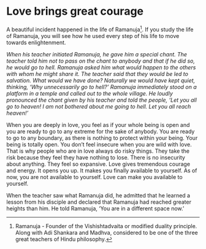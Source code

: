 # Love brings great courage

A beautiful incident happened in the life of Ramanuja[^1]. If you study the life
of Ramanuja, you will see how he used every step of his life to move towards
enlightenment.

_When his teacher initiated Ramanuja, he gave him a special chant. The teacher
told him not to pass on the chant to anybody and that if he did so, he would go
to hell. Ramanuja asked him what would happen to the others with whom he might
share it. The teacher said that they would be led to salvation. What would we
have done? Naturally we would have kept quiet, thinking, ‘Why unnecessarily go
to hell?’ Ramanuja immediately stood on a platform in a temple and called out to
the whole village. He loudly pronounced the chant given by his teacher and told
the people, ‘Let you all go to heaven! I am not bothered about me going to hell.
Let you all reach heaven!’_

When you are deeply in love, you feel as if your whole being is open and you are
ready to go to any extreme for the sake of anybody. You are ready to go to any
boundary, as there is nothing to protect within your being. Your being is
totally open. You don’t feel insecure when you are wild with love. That is why
people who are in love always do risky things. They take the risk because they
feel they have nothing to lose. There is no insecurity about anything. They feel
so expansive. Love gives tremendous courage and energy. It opens you up. It
makes you finally available to yourself. As of now, you are not available to
yourself. Love can make you available to yourself.

When the teacher saw what Ramanuja did, he admitted that he learned a lesson
from his disciple and declared that Ramanuja had reached greater heights than
him. He told Ramanuja, ‘You are in a different space now.’

[^1]:
    Ramanuja - Founder of the Vishishtadvaita or modified duality principle.
    Along with Adi Shankara and Madhva, considered to be one of the three great
    teachers of Hindu philosophy.
